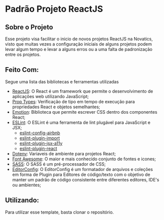 # Padrão Projeto ReactJS

## Sobre o Projeto

Esse projeto visa facilitar o inicio de novos projetos ReactJS na Novatics, visto que muitas vezes a configuração iniciais de alguns projetos podem levar algum tempo e levar a alguns erros ou a uma falta de padronização entre os projetos.

## Feito Com:

Segue uma lista das bibliotecas e ferramentas utilizadas

* [ReactJS](https://reactjs.org/): O React é um framework que permite o desenvolvimento de aplicações web utilizando JavaScript;
* [Prop Types](https://reactjs.org/docs/typechecking-with-proptypes.html): Verificação de tipo em tempo de execução para propriedades React e objetos semelhantes;
* [Emotion](https://emotion.sh): Biblioteca que permite escrever CSS dentro dos componentes React;
* [ESLint](https://eslint.org/): O ESLint é uma ferramenta de lint plugável para JavaScript e JSX;
  * [eslint-config-airbnb](https://www.npmjs.com/package/eslint-config-airbnb)
  * [eslint-plugin-import](https://www.npmjs.com/package/eslint-plugin-import)
  * [eslint-plugin-jsx-a11y](https://www.npmjs.com/package/eslint-plugin-jsx-a11y)
  * [eslint-plugin-react](https://www.npmjs.com/package/eslint-plugin-react)
* [Dotenv](https://github.com/motdotla/dotenv): Variaveis de ambiente para projetos React;
* [Font Awesome](https://fontawesome.com/): O maior e mais conhecido conjunto de fontes e icones;
* [SASS](https://sass-lang.com/): O SASS é um pré-processador de CSS;
* [EditorConfig](https://editorconfig.org/): O EditorConfig é um formatador de arquivos e coleções em forma de Plugin para Editores de código/texto com o objetivo de manter um padrão de código consistente entre diferentes editores, IDE's ou ambientes;

## Utilizando:

Para utilizar esse template, basta clonar o repositório.
